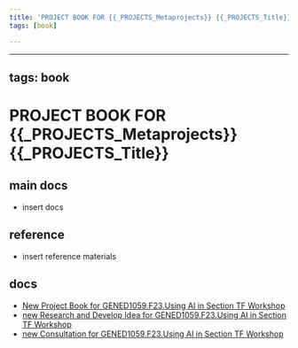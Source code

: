 ```yaml
---
title: 'PROJECT BOOK FOR {{_PROJECTS_Metaprojects}} {{_PROJECTS_Title}}'
tags: [book]

---
```


---
tags: book
---

PROJECT BOOK FOR {{_PROJECTS_Metaprojects}} {{_PROJECTS_Title}}
===

main docs
---

- insert docs

reference
---

- insert reference materials
 

docs
---
- [New Project Book for GENED1059.F23.Using AI in Section TF Workshop](https://hackmd.io/MtAV_o7BSUWYOL2zR2onQQ)
- [new Research and Develop Idea for GENED1059.F23.Using AI in Section TF Workshop](https://hackmd.io/IBSZ_VisR-WazO2QFHESTQ)
- [new Consultation for GENED1059.F23.Using AI in Section TF Workshop](https://hackmd.io/uOzcqZ5HRGKr2o9Qsd_KDQ)
